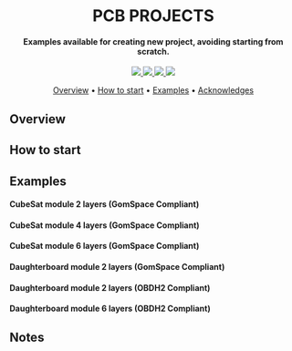 <h1 align="center">
	PCB PROJECTS
	<br>
</h1>

<h4 align="center">Examples available for creating new project, avoiding starting from scratch.</h4>

<p align="center">
    <a href="">
		<img src="https://img.shields.io/badge/contributor-Kleber-green?style=for-the-badge">
	</a>
    <a href="">
		<img src="https://img.shields.io/badge/contributor-Yan-blue?style=for-the-badge">
	</a>
	<a href="">
		<img src="https://img.shields.io/badge/contributor-Andre-yellow?style=for-the-badge">
	</a>
	<a href="">
		<img src="https://img.shields.io/badge/contributor-Gabriel-lightgray?style=for-the-badge">
	</a>
</p>

<p align="center">
  	<a href="#overview">Overview</a> •
  	<a href="#how-to-start">How to start</a> •
  	<a href="#examples">Examples</a> •
  	<a href="#acknowledges">Acknowledges</a>
</p>


## Overview

## How to start

## Examples

#### CubeSat module 2 layers (GomSpace Compliant)
#### CubeSat module 4 layers (GomSpace Compliant)
#### CubeSat module 6 layers (GomSpace Compliant)
#### Daughterboard module 2 layers (GomSpace Compliant)
#### Daughterboard module 2 layers (OBDH2 Compliant)
#### Daughterboard module 6 layers (OBDH2 Compliant)

## Notes
